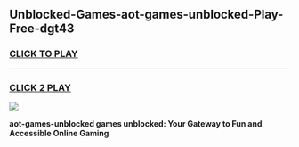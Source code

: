 
## Unblocked-Games-aot-games-unblocked-Play-Free-dgt43
<h3>
<a href="https://premium76.site?title=aot-games-unblocked&ref=15A">CLICK TO PLAY</a></h3>
<hr>

<h3>
<a href="https://premium76.site?title=aot-games-unblocked&ref=15A">CLICK 2 PLAY</a>
  
</h3>

<a href="https://premium76.site?title=aot-games-unblocked&ref=15A"><img src="https://clearcache.store/games.png"></a>


**aot-games-unblocked games unblocked: Your Gateway to Fun and Accessible Online Gaming**
